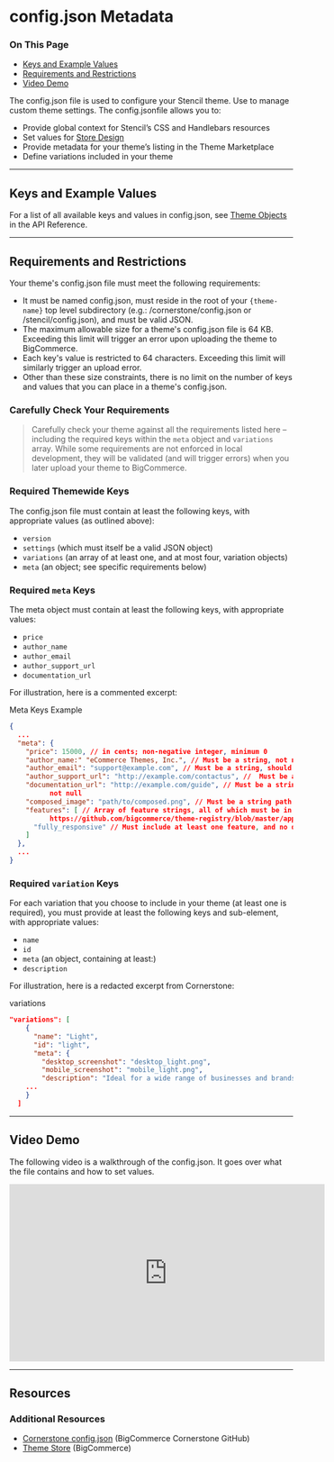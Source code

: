 <h1>config.json Metadata</h1> 
<div class="otp" id="no-index">
	<h3> On This Page </h3>
	<ul>
    <li><a href="#config_keys-and-example">Keys and Example Values</a></li>
    <li><a href="#config_requirements-and-restrictions">Requirements and Restrictions</a></li>
    <li><a href="#config_video-demo">Video Demo</a></li>
	</ul>
</div>




The <span class="fp">config.json</span> file is used to configure your Stencil theme. Use to manage custom theme settings. 
The <span class="fp">config.json</span>file allows you to:
* Provide global context for Stencil’s CSS and Handlebars resources
* Set values for [Store Design](https://support.bigcommerce.com/s/article/Store-Design)
* Provide metadata for your theme’s listing in the Theme Marketplace
* Define variations included in your theme

---

<a href='#config_keys-and-example' aria-hidden='true' class='block-anchor'  id='config_keys-and-example'><i aria-hidden='true' class='linkify icon'></i></a>

## Keys and Example Values
For a list of all available keys and values in <span class="fp">config.json</span>, see [Theme Objects](/api-reference/theme-objects/models/configjson) in the API Reference.

---

<a href='#config_requirements-and-restrictions' aria-hidden='true' class='block-anchor'  id='config_requirements-and-restrictions'><i aria-hidden='true' class='linkify icon'></i></a>

## Requirements and Restrictions

Your theme's <span class="fp">config.json</span> file must meet the following requirements:

* It must be named <span class="fp">config.json</span>, must reside in the root of your `{theme-name}` top level subdirectory (e.g.: <span class="fp">/cornerstone/config.json</span> or <span class="fp">/stencil/config.json</span>), and must be valid JSON.
* The maximum allowable size for a theme's <span class="fn">config.json</span> file is 64 KB. Exceeding this limit will trigger an error upon uploading the theme to BigCommerce.
* Each key's value is restricted to 64 characters. Exceeding this limit will similarly trigger an upload error.
* Other than these size constraints, there is no limit on the number of keys and values that you can place in a theme's <span class="fn">config.json</span>.

<div class="HubBlock--callout">
<div class="CalloutBlock--warning">
<div class="HubBlock-content">
    
<!-- theme: warning -->

### Carefully Check Your Requirements
> Carefully check your theme against all the requirements listed here – including the required keys within the `meta` object and `variations` array. While some requirements are not enforced in local development, they will be validated (and will trigger errors) when you later upload your theme to BigCommerce.

</div>
</div>
</div>

### Required Themewide Keys
The <span class="fn">config.json</span> file must contain at least the following keys, with appropriate values (as outlined above):

* `version`
* `settings` (which must itself be a valid JSON object)
* `variations` (an array of at least one, and at most four, variation objects)
* `meta` (an object; see specific requirements below)

### Required `meta` Keys

The meta object must contain at least the following keys, with appropriate values:

* `price`
* `author_name`
* `author_email`
* `author_support_url`
* `documentation_url`

For illustration, here is a commented excerpt:

<div class="HubBlock-header">
    <div class="HubBlock-header-title flex items-center">
        <div class="HubBlock-header-name">Meta Keys Example</div>
    </div><div class="HubBlock-header-subtitle"></div>
</div>

<!--
title: "Meta Keys Example"
subtitle: ""
lineNumbers: true
-->

```json
{
  ...
  "meta": {
    "price": 15000, // in cents; non-negative integer, minimum 0
    "author_name:" "eCommerce Themes, Inc.", // Must be a string, not null
    "author_email": "support@example.com", // Must be a string, should be a valid email address, not null
    "author_support_url": "http://example.com/contactus", //  Must be a string, should be a valid URL, not null
    "documentation_url": "http://example.com/guide", // Must be a string, limit of 255 characters,
          not null
    "composed_image": "path/to/composed.png", // Must be a string path to the composed-image file
    "features": [ // Array of feature strings, all of which must be in the list enumerated here: 
          https://github.com/bigcommerce/theme-registry/blob/master/app/schemas/theme_config.json#L33
      "fully_responsive" // Must include at least one feature, and no duplicate entries
    ]
  },
  ...
}
```

### Required `variation` Keys

For each variation that you choose to include in your theme (at least one is required), you must provide at least the following keys and sub-element, with appropriate values:

* `name`
* `id`
* `meta` (an object, containing at least:)
* `description`

For illustration, here is a redacted excerpt from Cornerstone:

<div class="HubBlock-header">
    <div class="HubBlock-header-title flex items-center">
        <div class="HubBlock-header-name">variations</div>
    </div><div class="HubBlock-header-subtitle"></div>
</div>

<!--
title: "variations"
subtitle: ""
lineNumbers: true
-->

```json
"variations": [
    {
      "name": "Light",
      "id": "light",
      "meta": {
        "desktop_screenshot": "desktop_light.png",
        "mobile_screenshot": "mobile_light.png",
        "description": "Ideal for a wide range of businesses and brands, this design is fully responsive, simple, and ready for you to add your branding, logo, and products. ....",
    ...
    }
  ]
```

---

<a href='#config_video-demo' aria-hidden='true' class='block-anchor'  id='config_video-demo'><i aria-hidden='true' class='linkify icon'></i></a>

## Video Demo
The following video is a walkthrough of the config.json. It goes over what the file contains and how to set values.

<iframe width="560" height="315" src="https://www.youtube.com/embed/VZYZsDoEOpQ" frameborder="0" allow="autoplay; encrypted-media" allowfullscreen></iframe>

---

## Resources

### Additional Resources
* [Cornerstone config.json](https://github.com/bigcommerce/cornerstone/blob/master/config.json) (BigCommerce Cornerstone GitHub)
* [Theme Store](https://www.bigcommerce.com/theme-store/) (BigCommerce)

